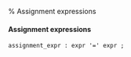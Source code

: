 % Assignment expressions

#### Assignment expressions

```antlr
assignment_expr : expr '=' expr ;
```

